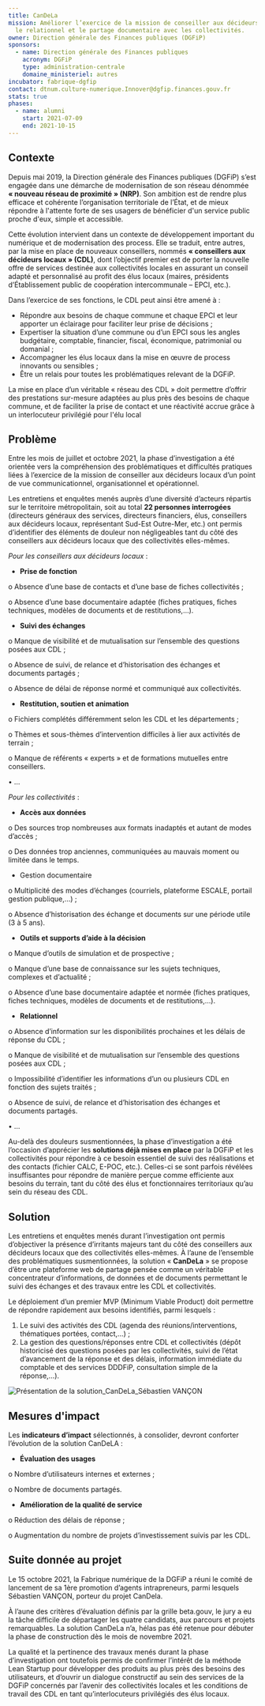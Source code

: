```yaml
---
title: CanDeLa
mission: Améliorer l’exercice de la mission de conseiller aux décideurs locaux,
  le relationnel et le partage documentaire avec les collectivités.
owner: Direction générale des Finances publiques (DGFiP)
sponsors:
  - name: Direction générale des Finances publiques
    acronym: DGFiP
    type: administration-centrale
    domaine_ministeriel: autres
incubator: fabrique-dgfip
contact: dtnum.culture-numerique.Innover@dgfip.finances.gouv.fr
stats: true
phases:
  - name: alumni
    start: 2021-07-09
    end: 2021-10-15
---
```

## Contexte

Depuis mai 2019, la Direction générale des Finances publiques (DGFiP) s’est engagée dans une démarche de modernisation de son réseau dénommée **« nouveau réseau de proximité » (NRP)**. Son ambition est de rendre plus efficace et cohérente l’organisation territoriale de l’État, et de mieux répondre à l'attente forte de ses usagers de bénéficier d'un service public proche d'eux, simple et accessible.

Cette évolution intervient dans un contexte de développement important du numérique et de modernisation des process. Elle se traduit, entre autres, par la mise en place de nouveaux conseillers, nommés **« conseillers aux décideurs locaux » (CDL)**, dont l’objectif premier est de porter la nouvelle offre de services destinée aux collectivités locales en assurant un conseil adapté et personnalisé au profit des élus locaux (maires, présidents d’Établissement public de coopération intercommunale – EPCI, etc.). 

Dans l’exercice de ses fonctions, le CDL peut ainsi être amené à :

* Répondre aux besoins de chaque commune et chaque EPCI et leur apporter un éclairage pour faciliter leur prise de décisions ; 
* Expertiser la situation d’une commune ou d’un EPCI sous les angles budgétaire, comptable, financier, fiscal, économique, patrimonial ou domanial ; 
* Accompagner les élus locaux dans la mise en œuvre de process innovants ou sensibles ; 
* Être un relais pour toutes les problématiques relevant de la DGFiP. 

La mise en place d’un véritable « réseau des CDL » doit permettre d’offrir des prestations sur-mesure adaptées au plus près des besoins de chaque commune, et de faciliter la prise de contact et une réactivité accrue grâce à un interlocuteur privilégié pour l'élu local

## Problème

Entre les mois de juillet et octobre 2021, la phase d’investigation a été orientée vers la compréhension des problématiques et difficultés pratiques liées à l’exercice de la mission de conseiller aux décideurs locaux d’un point de vue communicationnel, organisationnel et opérationnel. 

Les entretiens et enquêtes menés auprès d’une diversité d’acteurs répartis sur le territoire métropolitain, soit au total **22 personnes interrogées** (directeurs généraux des services, directeurs financiers, élus, conseillers aux décideurs locaux, représentant Sud-Est Outre-Mer, etc.) ont permis d’identifier des éléments de douleur non négligeables tant du côté des conseillers aux décideurs locaux que des collectivités elles-mêmes.

*Pour les conseillers aux décideurs locaux* :

* **Prise de fonction**

o	Absence d’une base de contacts et d’une base de fiches collectivités ; 

o	Absence d’une base documentaire adaptée (fiches pratiques, fiches techniques, modèles de documents et de restitutions,…). 

* **Suivi des échanges** 

o	Manque de visibilité et de mutualisation sur l’ensemble des questions posées aux CDL ;

o	Absence de suivi, de relance et d’historisation des échanges et documents partagés ;  

o	Absence de délai de réponse normé et communiqué aux collectivités. 

* **Restitution, soutien et animation** 

o	Fichiers complétés différemment selon les CDL et les départements ; 

o	Thèmes et sous-thèmes d’intervention difficiles à lier aux activités de terrain ; 

o	Manque de référents « experts » et de formations mutuelles entre conseillers. 

•	…

*Pour les collectivités* :

* **Accès aux données** 

o	Des sources trop nombreuses aux formats inadaptés et autant de modes d’accès ; 

o	Des données trop anciennes, communiquées au mauvais moment ou limitée dans le temps. 

* Gestion documentaire

o	Multiplicité des modes d’échanges (courriels, plateforme ESCALE, portail gestion publique,…) ; 

o	Absence d’historisation des échange et documents sur une période utile (3 à 5 ans). 

* **Outils et supports d’aide à la décision** 

o	Manque d’outils de simulation et de prospective ; 

o	Manque d’une base de connaissance sur les sujets techniques, complexes et d’actualité ; 

o	Absence d’une base documentaire adaptée et normée (fiches pratiques, fiches techniques, modèles de documents et de restitutions,…). 

* **Relationnel**

o	Absence d’information sur les disponibilités prochaines et les délais de réponse du CDL ; 

o	Manque de visibilité et de mutualisation sur l’ensemble des questions posées aux CDL ;

o	Impossibilité d’identifier les informations d’un ou plusieurs CDL en fonction des sujets traités ;

o	Absence de suivi, de relance et d’historisation des échanges et documents partagés. 

•	…

Au-delà des douleurs susmentionnées, la phase d’investigation a été l’occasion d’apprécier les **solutions déjà mises en place** par la DGFiP et les collectivités pour répondre à ce besoin essentiel de suivi des réalisations et des contacts (fichier CALC, E-POC, etc.). Celles-ci se sont parfois révélées insuffisantes pour répondre de manière perçue comme efficiente aux besoins du terrain, tant du côté des élus et fonctionnaires territoriaux qu’au sein du réseau des CDL. 

## Solution

 Les entretiens et enquêtes menés durant l’investigation ont permis d’objectiver la présence d’irritants majeurs tant du côté des conseillers aux décideurs locaux que des collectivités elles-mêmes. À l’aune de l’ensemble des problématiques susmentionnées, la solution « **CanDeLa** » se propose d’être une plateforme web de partage pensée comme un véritable concentrateur d’informations, de données et de documents permettant le suivi des échanges et des travaux entre les CDL et collectivités. 

Le déploiement d’un premier MVP (Minimum Viable Product) doit permettre de répondre rapidement aux besoins identifiés, parmi lesquels : 

1. Le suivi des activités des CDL (agenda des réunions/interventions, thématiques portées, contact,…) ; 
2. La gestion des questions/réponses entre CDL et collectivités (dépôt historicisé des questions posées par les collectivités, suivi de l’état d’avancement de la réponse et des délais, information immédiate du comptable et des services DDDFiP, consultation simple de la réponse,…). 

![Présentation de la solution_CanDeLa_Sébastien VANÇON](/img/netlifycms/pre.sentation.de.la.solution_candela_se.bastien.vanc.on.png "Présentation de la solution_CanDeLa_Sébastien VANÇON")

## Mesures d'impact

Les **indicateurs d’impact** sélectionnés, à consolider, devront conforter l’évolution de la solution CanDeLA : 

* **Évaluation des usages** 

o	Nombre d’utilisateurs internes et externes ;

o	Nombre de documents partagés.

* **Amélioration de la qualité de service** 

o	Réduction des délais de réponse ;

o	Augmentation du nombre de projets d’investissement suivis par les CDL. 

## Suite donnée au projet

Le 15 octobre 2021, la Fabrique numérique de la DGFiP a réuni le comité de lancement de sa 1ère promotion d’agents intrapreneurs, parmi lesquels Sébastien VANÇON, porteur du projet CanDela. 

À l’aune des critères d’évaluation définis par la grille beta.gouv, le jury a eu la tâche difficile de départager les quatre candidats, aux parcours et projets remarquables. La solution CanDeLa n’a, hélas pas été retenue pour débuter la phase de construction dès le mois de novembre 2021. 

La qualité et la pertinence des travaux menés durant la phase d’investigation ont toutefois permis de confirmer l’intérêt de la méthode Lean Startup pour développer des produits au plus près des besoins des utilisateurs, et d’ouvrir un dialogue constructif au sein des services de la DGFiP concernés par l’avenir des collectivités locales et les conditions de travail des CDL en tant qu’interlocuteurs privilégiés des élus locaux.
